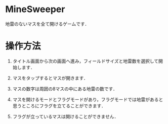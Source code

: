 MineSweeper
==========

地雷のないマスを全て開けるゲームです．


操作方法
==========
1. タイトル画面から次の画面へ進み，フィールドサイズと地雷数を選択して開始します．

2. マスをタップするとマスが開きます．
  
3. マスの数字は周囲の8マスの中にある地雷の数です．
  
4. マスを開けるモードとフラグモードがあり，フラグモードでは地雷があると思うところにフラグを立てることができます．

5. フラグが立っているマスは開けることができません．

